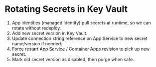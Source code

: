 # Rotating Secrets in Key Vault

1. App identities (managed identity) pull secrets at runtime, so we can rotate without redeploy.
2. Add new secret version in Key Vault.
3. Update connection string reference on App Service to new secret name/version if needed.
4. Force restart App Service / Container Apps revision to pick up new secret.
5. Mark old secret version as disabled, then purge when safe.
